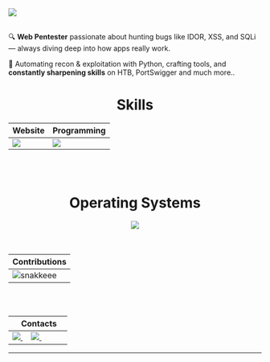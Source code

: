 <a href="https://github.com/miguelarrabalcastro">
<img src="https://github.com/user-attachments/assets/77f249fa-d3bf-4ece-aad2-7fe374d1217f" />
</a>

</div>

<br>
<br>

🔍 **Web Pentester** passionate about hunting bugs like IDOR, XSS, and SQLi — always diving deep into how apps really work.

🌱 Automating recon & exploitation with Python, crafting tools, and **constantly sharpening skills** on HTB, PortSwigger and much more..


<div align="Center">
<h1>Skills</h1>
</div>

<div align="Center">

| Website | Programming |
| ------------- | ------------- |
| <img src="https://skillicons.dev/icons?i=html,css,js"/> | <img src="https://skillicons.dev/icons?i=bash,vscode,github,cpp,py"/> |

</div>

<br>
<br>

<div align="Center">
<h1>Operating Systems</h1>

<img src="https://skillicons.dev/icons?i=windows,kali,linux"/>

</div>

<br>
<br>

<div align="Center">

| Contributions |
| ------------------------------------------|
| ![snakkeee](https://github.com/user-attachments/assets/767354e9-fe1e-4009-b421-2f49388bfda5) | 

</div>

<br>
<br>

<div align="Center">

|‎ ‎ ‎ ‎ Contacts‎ ‎ ‎ ‎ |
| ----------|
| <a href="mailto:marrabal04@gmail.com"> <img src="https://skillicons.dev/icons?i=gmail"/> </a> ‎ ‎ ‎ ‎  <a href="https://www.linkedin.com/in/miguelarrabalcastro/"> <img src="https://skillicons.dev/icons?i=linkedin"/> </a> ‎ |

</div>

------
